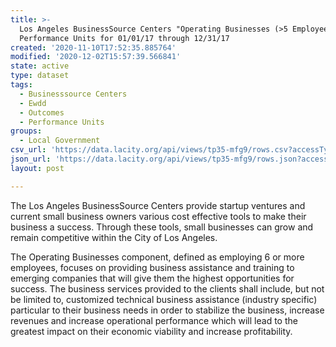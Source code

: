```yaml
---
title: >-
  Los Angeles BusinessSource Centers "Operating Businesses (>5 Employees)"
  Performance Units for 01/01/17 through 12/31/17
created: '2020-11-10T17:52:35.885764'
modified: '2020-12-02T15:57:39.566841'
state: active
type: dataset
tags:
  - Businesssource Centers
  - Ewdd
  - Outcomes
  - Performance Units
groups:
  - Local Government
csv_url: 'https://data.lacity.org/api/views/tp35-mfg9/rows.csv?accessType=DOWNLOAD'
json_url: 'https://data.lacity.org/api/views/tp35-mfg9/rows.json?accessType=DOWNLOAD'
layout: post

---
```

The Los Angeles BusinessSource Centers provide startup ventures and current small business owners various cost effective tools to make their business a success. Through these tools, small businesses can grow and remain competitive within the City of Los Angeles.

The Operating Businesses component, defined as employing 6 or more employees, focuses on providing business assistance and training to emerging companies that will give them the highest opportunities for success.  The business services provided to the clients shall include, but not be limited to, customized technical business assistance (industry specific) particular to their business needs in order to stabilize the business, increase revenues and increase operational performance which will lead to the greatest impact on their economic viability and increase profitability.
